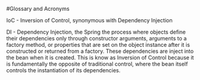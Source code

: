#Glossary and Acronyms

IoC - Inversion of Control, synonymous with Dependency Injection

DI - Dependency Injection, the Spring the process where objects define their dependencies only through constructor arguments, arguments to a factory method, or properties that are set on the object instance after it is constructed or returned from a factory. These dependencies are inject into the bean when it is created. This is know as Inversion of Control because it is fundamentally the opposite of traditional control, where the bean itself controls the instantiation of its dependencies. 

